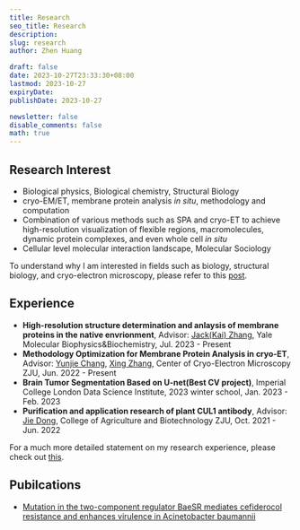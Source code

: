 ```yaml
---
title: Research
seo_title: Research
description: 
slug: research
author: Zhen Huang

draft: false
date: 2023-10-27T23:33:30+08:00
lastmod: 2023-10-27
expiryDate: 
publishDate: 2023-10-27

newsletter: false
disable_comments: false
math: true
---
```


## Research Interest

* Biological physics, Biological chemistry, Structural Biology
* cryo-EM/ET, membrane protein analysis *in situ*, methodology and computation
* Combination of various methods such as SPA and cryo-ET to achieve high-resolution visualization of flexible regions, macromolecules, dynamic protein complexes, and even whole cell *in situ*
* Cellular level molecular interaction landscape, Molecular Sociology

To understand why I am interested in fields such as biology, structural biology, and cryo-electron microscopy, please refer to this [post](https://zhenhuang.site/essays/research-interests/245/).

## Experience

* **High-resolution structure determination and anlaysis of membrane proteins in the native envrionment**, Advisor: [Jack(Kai) Zhang](https://medicine.yale.edu/profile/jack-zhang/?tab=bio), Yale Molecular Biophysics&Biochemistry, Jul. 2023 - Present
* **Methodology Optimization for Membrane Protein Analysis in cryo-ET**, Advisor: [Yunjie Chang](https://person.zju.edu.cn/yunjiechang), [Xing Zhang](https://person.zju.edu.cn/xingzhangccem), Center of Cryo-Electron Microscopy ZJU, Jun. 2022 - Present
* **Brain Tumor Segmentation Based on U-net(Best CV project)**, Imperial College London Data Science Institute, 2023 winter school, Jan. 2023 - Feb. 2023
* **Purification and application research of plant CUL1 antibody**, Advisor: [Jie Dong](https://person.zju.edu.cn/0020164), College of Agriculture and Biotechnology ZJU, Oct. 2021 - Jun. 2022

For a much more detailed statement on my research experience, please check out [this]( https://zhenhuang.site/essays/research-experiences/248/).

## Pubilcations

* [Mutation in the two-component regulator BaeSR mediates cefiderocol resistance and enhances virulence in Acinetobacter baumannii](https://journals.asm.org/doi/10.1128/msystems.01291-22)
